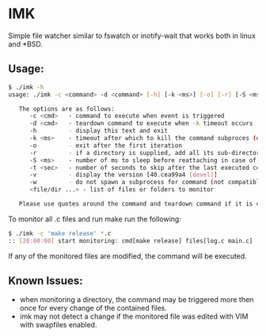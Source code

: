 IMK
============
Simple file watcher similar to fswatch or inotify-wait that works both in linux and *BSD.


Usage:
------
```bash
$ ./imk -h
usage: ./imk -c <command> -d <command> [-h] [-k <ms>] [-o] [-r] [-S <ms>] [-t <sec>] [-v] [-w] <file ...> <dir>

   The options are as follows:
      -c <cmd>   - command to execute when event is triggered
      -d <cmd>   - teardown command to execute when -k timeout occurs
      -h         - display this text and exit
      -k <ms>    - timeout after which to kill the command subproces (default - do not kill)
      -o         - exit after the first iteration
      -r         - if a directory is supplied, add all its sub-directories as well
      -S <ms>    - number of ms to sleep before reattaching in case of DELETE event (default 300)
      -t <sec>   - number of seconds to skip after the last executed command (default 0)
      -v         - display the version [40.cea99a4 [devel]]
      -w         - do not spawn a subprocess for command (not compatible with -k and -d)
      <file/dir ...> - list of files or folders to monitor

   Please use quotes around the command and teardown command if it is composed of multiple words
```

To monitor all .c files and run make run the following:

```bash
$ ./imk -c 'make release' *.c
:: [20:00:00] start monitoring: cmd[make release] files[log.c main.c]
```

If any of the monitored files are modified, the command will be executed.

Known Issues:
-------------
 - when monitoring a directory, the command may be triggered more then once for every change of the contained files.
 - imk may not detect a change if the monitored file was edited with VIM with swapfiles enabled.
